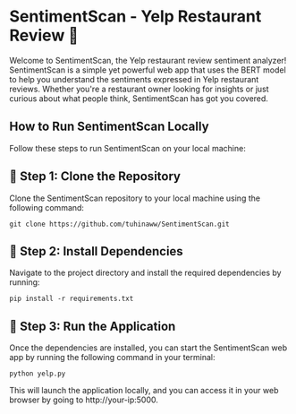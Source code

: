 # SentimentScan - Yelp Restaurant Review 🍜

Welcome to SentimentScan, the Yelp restaurant review sentiment analyzer! SentimentScan is a simple yet powerful web app that uses the BERT model to help you understand the sentiments expressed in Yelp restaurant reviews. Whether you're a restaurant owner looking for insights or just curious about what people think, SentimentScan has got you covered.

## How to Run SentimentScan Locally

Follow these steps to run SentimentScan on your local machine:

## 🍜 Step 1: Clone the Repository

Clone the SentimentScan repository to your local machine using the following command:

```shell
git clone https://github.com/tuhinaww/SentimentScan.git
```
## 🍜 Step 2: Install Dependencies

Navigate to the project directory and install the required dependencies by running:

```shell
pip install -r requirements.txt
```
## 🍜 Step 3: Run the Application

Once the dependencies are installed, you can start the SentimentScan web app by running the following command in your terminal:

```shell
python yelp.py
```
This will launch the application locally, and you can access it in your web browser by going to http://your-ip:5000.
